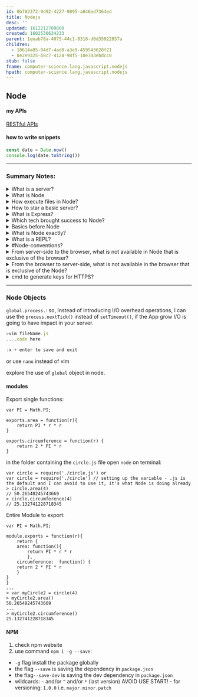 ```yaml
---
id: 0b782372-9d92-4227-9895-a846ed7364ed
title: Nodejs
desc: ''
updated: 1612212789860
created: 1602530634233
parent: 1eeab78a-4075-44c1-8316-d0d35922857a
children:
  - 10614a85-04d7-4ad0-a3e9-459543628f21
  - 8e2e9325-b8c7-4124-98f5-10e743ebdcc0
stub: false
fname: computer-science.lang.javascript.nodejs
hpath: computer-science.lang.javascript.nodejs
---
```

## Node

#### my APIs

 [RESTful APIs ](10614a85-04d7-4ad0-a3e9-459543628f21)

#### how to write snippets

```javascript {cmd="node"}
const date = Date.now()
console.log(date.toString())
```

* * *

### Summary Notes:

<details><summary>
What is a server?
</summary>
A Computer that we're talking to in order to send and receive data.
In fact one App request data to a server that send back a response.
- communication
- Server is a trust environment
- JS server-side is NodeJS
</details>

<details><summary>
What is Node
</summary>

Node is a runtime environment, 
can do computerish things while JS can only do Browser things.

</details>

<details><summary>
How execute files in Node?
</summary>
ex. file name app.js
Terminal -> > Node app
</details>

<details><summary>
How to star a basic server?
</summary>

```javascript
let http = require("http");
let ourApp = http.createServer((req, res) => {
  // console.log(req.url);
  if (req.url == "/") {
    res.end("Hello, welcome to our website");
  }
  if (req.url == "/about") {
    res.end("Thanks for visiting us");
  }
  res.end("page not available, sorry.");
});
ourApp.listen(3000);

// Terminal command: Node test
```

</details>

<details><summary>
What is Express?
</summary>
Fast, unopinionated, minimalist web framework for Node.js
</details>

<details><summary>
Which tech brought success to Node?
</summary>
NPM, MongoDB, RESTful API and JSON, ExpressJS.
</details>

<details><summary>
Basics before Node
</summary>

\#Interpreters -> execute directly source code (basically they read and compile); an example is #v8 Chrome JS engine.
\#Compilers -> from source they create an executable file (a file a computer can execute)
\#transpilers -> one source code into another source code (CoffeeScript into JS, Less in CSS)
Modern day computer understand 1010001011...( #low-level ) you normally write #high-level code / language

</details>

<details><summary>
What is Node exactly?
</summary>

web browser App take the #source-code to ->  #v8 ... -> execute.
Node is a #server-side javascript #runtime-environment.
Is built on top of #v8 Chrome JS engine.
\#v8 can be called as well a JavaScript #interpreter
It's a #C++ application that now run 2 Apps:

- Script processor: in Terminal use cmd: > Node fileName

- REPL (start after you typed Node as a cmd)
  It's #non-blocking-IO (tasks keeping to be added to the task list) and has a #single-threated (one task at the time) but at the same time, ==it can schedule thing for later and can keep prioritising tasks as they get added==
  When you run a Node App you just specified and 'entry file'.

- you use Node specifying the file required:

```javascript
 // where I need the file
var lib = require('./lib')
 // to export the file
module.exports = whatever
```

</details>

<details><summary>
What is a REPL?
</summary>
Read Eval Print Loop (infinite repeated task)

`fs.(after the dot, press tab to see suggestions)`

</details>

<details><summary>
 #Node-conventions?
</summary>

- package.json:
  - it contain project basic info
  - dependencies (external code that I want to leverage on my app)
- package-lock.json: the exact version used to create the App is 'locked' so, future updates cannot break my App
- .npmrc: contain a token that let you to do things but only for you, not an anonymous user
- common testing files contain:
  - travis.yml
  - jshintrc
- \#VCS normally as a:
  - .git file
  - .gitignore
- readme.md: normally in the root directory
- code comments rules (above code):
  - @Param
  - @TODO
  - @Author
  - @Date
    (or just use GIT that better comment who's doing what etc. )
- environments and configuration:
  - start App with: NODE_ENV=myEnvironmentName node index.js
    in a congif.js file
  - and used a switch as: process.env.NODE_ENV
- Start your app with every configuration variable you're going to need for that environment:
  DBpassword=myDBpassword apiToken=mySecretToken
  port=thePortlShouldRunOn foo=bar node index.js
- .env file ignore by source control
- style guide for Node: Airbnb and linters such as: jshint and jslint
- error handling:
  Functions should callback two parameters
  - An error (if any)
  - Data being returned (if any)
  - ErrBack (from Express convention):
  ```javascript
  exampleFunction(function(err,data){
  // Check the error
  // Do stuff with the data
  });
  ```
- avoid throwing Exceptions 'cause it kill the App since Node is single-threaded
- avoid use G lobals since create polluted namespaces
  </details>

<details><summary>
From server-side to the browser, what is not available in Node that is exclusive of the browser?
</summary>

|                     |               |
| ------------------- | ------------- |
| window.open         | document      |
| window.location     | document.body |
| window.navigator    | onchange      |
| window.origin       | onclick       |
| window.focus        | onblur        |
| window.blur         | oncopy        |
| window.scroll       | oncut         |
| window.alert        | onscroll      |
| window.localstorage | onmouseenter  |
| window.onload       | onmouseleave  |

</details>

<details><summary>
From the browser to server-side, what is not available in the browser that is exclusive of the Node?
</summary>
Interact with the Filesystem, with the OS etc. and there's no way End users can see your code.
</details>

<details><summary>
cmd to generate keys for HTTPS?
</summary>

## Keygen cmd:

\->
openssl req -newkey rsa:2048 -new -nodes -x509 -days 3650 -keyout key.pem -out cert.pem

</details>

* * *

### Node Objects

`global.process.`: so, Instead of introducing I/O overhead operations, I can use  the `process.nextTick()` instead of `setTimeout()`, if the App grow I/O is going to have impact in your server.

```javascript
>vim fileName.js
....code here

:x + enter to save and exit
```

or use `nano` instead of vim

explore the use of `global` object in node.

#### modules

Export single functions:

```node
var PI = Math.PI;

exports.area = function(r){
	return PI * r * r
}

exports.circumference = function(r) {
	return 2 * PI * r
}
```

in the folder containing the `circle.js` file open `node` on terminal:

```node
var circle = require('./circle.js') or 
var circle = require('./circle') // setting up the variable - .js is the default and I can avoid to use it, it's what Node is doing already
> circle.area(4)
// 50.26548245743669
> circle.circumference(4)
// 25.132741228718345
```

Entire Module to export:

```node
var PI = Math.PI;

module.exports = function(r){
	return {
	area: function(){
		return PI * r * r
		},
	circumference:  function() {
	return 2 * PI * r
	}
}
}
...
> var myCircle2 = circle(4)
> myCircle2.area()
50.26548245743669
...
> myCircle2.circumference()
25.132741228718345

```

#### NPM

1. check npm website
2. use command `npm i -g --save`: 

- `-g` flag install the package globally
- the flag `--save` is saving the dependency in `package.json`
- the flag`--save-dev` is saving the dev dependency in `package.json`
- wildcards: `~` and/or `^` and/or `*` (last version) AVOID USE START! - for versioning: `1.0.0` i.e. `major.minor.patch`

